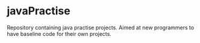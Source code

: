 # javaPractise
Repository containing java practise projects. Aimed at new programmers to have baseline code for their own projects. 
